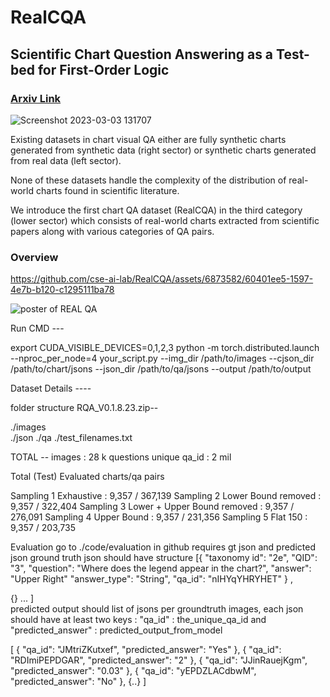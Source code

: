 # RealCQA
## Scientific Chart Question Answering as a Test-bed for First-Order Logic

### [Arxiv Link](https://arxiv.org/pdf/2308.01979.pdf)


![Screenshot 2023-03-03 131707](https://github.com/cse-ai-lab/RealCQA/assets/6873582/3b8b0728-433d-4798-afb6-2d6cdbbb6541)

Existing datasets in chart visual QA either are fully synthetic charts generated from synthetic data (right sector) or synthetic charts generated from real data (left sector). 

None of these datasets handle the complexity of the distribution of real-world charts found in scientific literature. 

We introduce the first chart QA dataset (RealCQA) in the third category (lower sector) which consists of real-world charts extracted from scientific papers along with various categories of QA pairs.

### Overview 


https://github.com/cse-ai-lab/RealCQA/assets/6873582/60401ee5-1597-4e7b-b120-c1295111ba78


![poster of REAL QA](https://github.com/cse-ai-lab/RealCQA/blob/main/figs/REALcqa_v2.svg "Real CQA")


Run CMD  ---

export CUDA_VISIBLE_DEVICES=0,1,2,3
python -m torch.distributed.launch --nproc_per_node=4 your_script.py --img_dir /path/to/images --cjson_dir /path/to/chart/jsons --json_dir /path/to/qa/jsons --output /path/to/output


Dataset Details ----

folder structure RQA_V0.1.8.23.zip--

./images                  
./json 
./qa
./test_filenames.txt

TOTAL -- 
images                 : 28 k
questions unique qa_id : 2 mil


Total (Test) Evaluated charts/qa pairs 

Sampling 1 Exhaustive                  :   9,357 / 367,139
Sampling 2 Lower Bound removed         :   9,357 / 322,404
Sampling 3 Lower + Upper Bound removed :   9,357 / 276,091
Sampling 4 Upper Bound                 :   9,357 / 231,356
Sampling 5 Flat 150                    :   9,357 / 203,735



Evaluation 
go to ./code/evaluation in github
requires gt json and predicted json 
ground truth json should have structure 
[{
    "taxonomy id": "2e", 
    "QID": "3",
    "question": "Where does the legend appear in the chart?",
    "answer": "Upper Right"
    "answer_type": "String", 
    "qa_id": "nIHYqYHRYHET"  }  , 

{} ...
]    
predicted output should list of jsons per groundtruth images, each json should have at least two keys : "qa_id" : the_unique_qa_id and "predicted_answer" : predicted_output_from_model

[
  {
    "qa_id": "JMtriZKutxef",
    "predicted_answer": "Yes"
  },
  {
    "qa_id": "RDImiPEPDGAR",
    "predicted_answer": "2"
  },
  {
    "qa_id": "JJinRauejKgm",
    "predicted_answer": "0.03"
  },
  {
    "qa_id": "yEPDZLACdbwM",
    "predicted_answer": "No"
  },
  {..}
]
